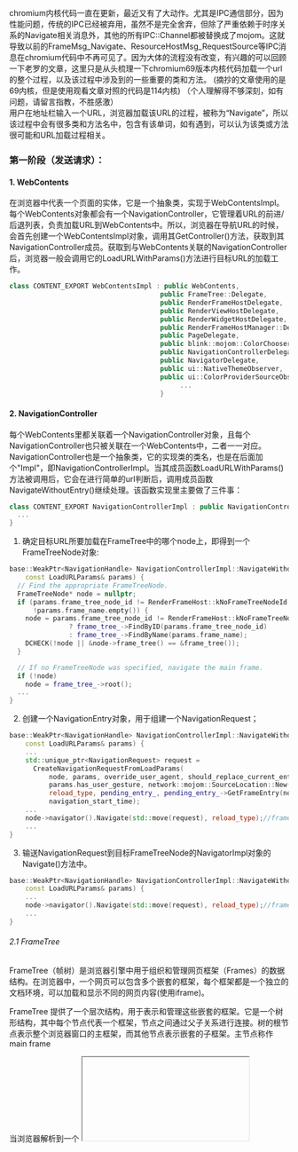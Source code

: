 chromium内核代码一直在更新，最近又有了大动作。尤其是IPC通信部分，因为性能问题，传统的IPC已经被弃用，虽然不是完全舍弃，但除了严重依赖于时序关系的Navigate相关消息外，其他的所有IPC::Channel都被替换成了mojom。这就导致以前的FrameMsg_Navigate、ResourceHostMsg_RequestSource等IPC消息在chromium代码中不再可见了。因为大体的流程没有改变，有兴趣的可以回顾一下老罗的文章，这里只是从头梳理一下chromium69版本内核代码加载一个url的整个过程，以及该过程中涉及到的一些重要的类和方法。
(摘抄的文章使用的是69内核，但是使用观看文章对照的代码是114内核)
（个人理解得不够深刻，如有问题，请留言指教，不胜感激）  
用户在地址栏输入一个URL，浏览器加载该URL的过程，被称为“Navigate”，所以该过程中会有很多类和方法名中，包含有该单词，如有遇到，可以认为该类或方法很可能和URL加载过程相关。

### 第一阶段（发送请求）：
#### 1. WebContents
 在浏览器中代表一个页面的实体，它是一个抽象类，实现于WebContentsImpl。每个WebContents对象都会有一个NavigationController，它管理着URL的前进/后退列表，负责加载URL到WebContents中。所以，浏览器在导航URL的时候，会首先创建一个WebContentsImpl对象，调用其GetController()方法，获取到其NavigationController成员。获取到与WebContents关联的NavigationController后，浏览器一般会调用它的LoadURLWithParams()方法进行目标URL的加载工作。
 ```cpp
 class CONTENT_EXPORT WebContentsImpl : public WebContents,
                                       public FrameTree::Delegate,
                                       public RenderFrameHostDelegate,
                                       public RenderViewHostDelegate,
                                       public RenderWidgetHostDelegate,
                                       public RenderFrameHostManager::Delegate,
                                       public PageDelegate,
                                       public blink::mojom::ColorChooserFactory,
                                       public NavigationControllerDelegate,
                                       public NavigatorDelegate,
                                       public ui::NativeThemeObserver,
                                       public ui::ColorProviderSourceObserver {
                                            ...
                                       }
```
#### 2. NavigationController
每个WebContents里都关联着一个NavigationController对象，且每个NavigationController也只被关联在一个WebContents中，二者一一对应。NavigationController也是一个抽象类，它的实现类的类名，也是在后面加个"Impl"，即NavigationControllerImpl。当其成员函数LoadURLWithParams()方法被调用后，它会在进行简单的url判断后，调用成员函数NavigateWithoutEntry()继续处理。该函数实现里主要做了三件事：
```cpp
class CONTENT_EXPORT NavigationControllerImpl : public NavigationController {
  ...
}
```
1. 确定目标URL所要加载在FrameTree中的哪个node上，即得到一个FrameTreeNode对象:
```cpp
base::WeakPtr<NavigationHandle> NavigationControllerImpl::NavigateWithoutEntry(
    const LoadURLParams& params) {
  // Find the appropriate FrameTreeNode.
  FrameTreeNode* node = nullptr;
  if (params.frame_tree_node_id != RenderFrameHost::kNoFrameTreeNodeId ||
      !params.frame_name.empty()) {
    node = params.frame_tree_node_id != RenderFrameHost::kNoFrameTreeNodeId
               ? frame_tree_->FindByID(params.frame_tree_node_id)
               : frame_tree_->FindByName(params.frame_name);
    DCHECK(!node || &node->frame_tree() == &frame_tree());
  }

  // If no FrameTreeNode was specified, navigate the main frame.
  if (!node)
    node = frame_tree_->root();
  ...
}
```

2. 创建一个NavigationEntry对象，用于组建一个NavigationRequest；
```cpp
base::WeakPtr<NavigationHandle> NavigationControllerImpl::NavigateWithoutEntry(
    const LoadURLParams& params) {
    ...
    std::unique_ptr<NavigationRequest> request =
      CreateNavigationRequestFromLoadParams(
          node, params, override_user_agent, should_replace_current_entry,
          params.has_user_gesture, network::mojom::SourceLocation::New(),
          reload_type, pending_entry_, pending_entry_->GetFrameEntry(node),
          navigation_start_time);
    ...
    node->navigator().Navigate(std::move(request), reload_type);//frame tree node
    ...
}
```
3. 输送NavigationRequest到目标FrameTreeNode的NavigatorImpl对象的Navigate()方法中。
```cpp
base::WeakPtr<NavigationHandle> NavigationControllerImpl::NavigateWithoutEntry(
    const LoadURLParams& params) {
    ...
    node->navigator().Navigate(std::move(request), reload_type);//frame tree node
    ...
}
```
###### 2.1 FrameTree
FrameTree（帧树）是浏览器引擎中用于组织和管理网页框架（Frames）的数据结构。在浏览器中，一个网页可以包含多个嵌套的框架，每个框架都是一个独立的文档环境，可以加载和显示不同的网页内容(使用iframe)。

FrameTree 提供了一个层次结构，用于表示和管理这些嵌套的框架。它是一个树形结构，其中每个节点代表一个框架，节点之间通过父子关系进行连接。树的根节点表示整个浏览器窗口的主框架，而其他节点表示嵌套的子框架。主节点称作main frame

当浏览器解析到一个 <iframe> 元素时，它会创建一个对应的 Frame Tree 节点，并为该节点分配一个 Frame ID。随后，浏览器会继续解析该 <iframe> 元素的 src 属性，获取要加载的嵌套页面的地址。因此，在加载嵌套页面之前，每个 <iframe> 元素都会被分配一个唯一的 Frame ID。

对于主框架（主文档），由于它通常没有 <iframe> 标签，因此无法在解析 <iframe> 元素时为其分配 Frame ID。相反，对于主框架，浏览器会为其创建一个称为 "root" 的 Frame Tree 节点，并将其视为主框架的节点。

总结来说，在浏览器解析过程中，当遇到 <iframe> 元素时，会创建对应的 Frame Tree 节点并分配 Frame ID，然后继续解析该 <iframe> 元素的内容。而对于主框架，浏览器会创建一个根节点（root）表示主框架。
###### 2.2 FrameTreeNode
Frame Tree Node ID（帧树节点 ID）是由浏览器生成的标识符，用于唯一标识 Frame Tree（帧树）中的每个节点。它不是由网页指定的，而是由浏览器在解析和组织网页框架时生成的。每个 Frame Tree 节点都会被分配一个唯一的节点 ID，用于在内部进行引用和管理。
  
#### 3. Navigator
该类负责在一棵FrameTree的节点中执行URL导航操作，可以被同一棵FrameTree上的多个FrameTreeNode所共享(例如同一个标签页的多个iframe)，但不能被多棵FrameTree的子节点所共享(例如不同的浏览器窗口或标签页)。~~该类是一个抽象类，实现类为NavigatorImpl~~。Navigate()方法中，先判断当前指定的FrameTreeNode所代表的网页中是否有悬挂的BeforeUnload事件处理器需要执行，如果有，则先执行BeforeUnload事件处理程序，稍后派发NavigationRequest到FrameTreeNode；如果没有，则立即派发。派发形式如下：
```cpp
class CONTENT_EXPORT Navigator {
   ...
}
```
1. 调用FrameTreeNode的~~CreateNavigationRequest~~TakeNavigationRequest()方法，将NavigationRequest对象存储；
2. 调用FrameTreeNode中NavigationRequest对象的BeginNavigation()方法进行加载。

```cpp
void Navigator::Navigate(std::unique_ptr<NavigationRequest> request,
                         ReloadType reload_type) {
  ....
  // 检查是否需要触发 beforeunload 事件，并确定是否需要等待渲染器的响应
  bool no_dispatch_because_avoid_unnecessary_sync = false;
  bool should_dispatch_beforeunload =
      !NavigationTypeUtils::IsSameDocument(
          request->common_params().navigation_type) &&
      !request->common_params().is_history_navigation_in_new_child_frame &&
      frame_tree_node->current_frame_host()->ShouldDispatchBeforeUnload(
          false /* check_subframes_only */,
          &no_dispatch_because_avoid_unnecessary_sync);

  int nav_entry_id = request->nav_entry_id();
  bool is_pending_entry =
      controller_.GetPendingEntry() &&
      (nav_entry_id == controller_.GetPendingEntry()->GetUniqueID());
  //调用FrameTreeNode的TakeNavigationRequest()方法，将NavigationRequest对象存储；
  frame_tree_node->TakeNavigationRequest(std::move(request));
  DCHECK(frame_tree_node->navigation_request());

  // 如果需要触发 beforeunload 事件，则调度渲染器的 beforeunload 事件
  if (should_dispatch_beforeunload) {
    frame_tree_node->navigation_request()->SetWaitingForRendererResponse();
    frame_tree_node->current_frame_host()->DispatchBeforeUnload(
        RenderFrameHostImpl::BeforeUnloadType::BROWSER_INITIATED_NAVIGATION,
        reload_type != ReloadType::NONE);
  } else {
    // 如果避免了不必要的同步，则记录避免同步前的导航开始时间
    if (no_dispatch_because_avoid_unnecessary_sync) {
      LogNavigationStartToBeginWithAvoidUnnecessaryBeforeUnloadSync(
          base::TimeTicks::Now() - frame_tree_node->navigation_request()
                                       ->common_params()
                                       .navigation_start);
    }
    // 开始导航
    frame_tree_node->navigation_request()->BeginNavigation();
  }

  // 确保 RFH::Navigate 中不会清除挂起的导航条目
  if (is_pending_entry)
    CHECK_EQ(nav_entry_id, controller_.GetPendingEntry()->GetUniqueID());
}
```
#### 4. NavigationRequest
该类存在于UI线程，确保URL请求会在IO线程中的ResourceDispatcherHost中执行，描述UI线程和IO线程之间的交互。该类先对目标URL进行了内容安全策略检查，以及注册了各种NavigationThrottles对目标URL进行审批，最终会创建一个NavigationURLLoader对象。
```cpp
void NavigationThrottleRunner::RegisterNavigationThrottles() {
 ...
}
```
#### 5. NavigationURLLoader

该类实现类NavigationURLLoaderImpl构造函数中，进行线程调度，并在该类中调用ThrottlingURLLoader::CreateLoaderAndStart()方法创建了一个ThrottlingURLLoader对象。
#### 6. ThrottlingURLLoader

该类继承于network::mojom::URLLoaderClient，可以进行IPC通信，且Render进程和Browser进程都有其实例化对象。类名中带着"Throttling"的，且和URL加载相关的类，通常都会根据某些自定义规则，对网络数据进行拦截过滤处理，就像一个瓶塞一样。它的CreateLoaderAndStart()方法，创建完自身的一个实例对象后，调用其Start()方法。Start方法接收一个SharedURLLoaderFactory类实例(该实例是在NavigationURLLoaderImpl的StartWithNetworkService()方法中创建的)，并调用SharedURLLoaderFactory实例的CreateLoaderAndStart()。
```cpp
class BLINK_COMMON_EXPORT ThrottlingURLLoader
    : public network::mojom::URLLoaderClient {
     ...
 std::unique_ptr<ThrottlingURLLoader> ThrottlingURLLoader::CreateLoaderAndStart(
    scoped_refptr<network::SharedURLLoaderFactory> factory,
    std::vector<std::unique_ptr<URLLoaderThrottle>> throttles,
    int32_t request_id,
    uint32_t options,
    network::ResourceRequest* url_request,
    network::mojom::URLLoaderClient* client,
    const net::NetworkTrafficAnnotationTag& traffic_annotation,
    scoped_refptr<base::SingleThreadTaskRunner> task_runner,
    absl::optional<std::vector<std::string>> cors_exempt_header_list) {
  DCHECK(url_request);
  std::unique_ptr<ThrottlingURLLoader> loader(new ThrottlingURLLoader(
      std::move(throttles), client, traffic_annotation));
  loader->Start(std::move(factory), request_id, options, url_request,
                std::move(task_runner), std::move(cors_exempt_header_list));
  return loader;
}
 
 void ThrottlingURLLoader::Start(
    scoped_refptr<network::SharedURLLoaderFactory> factory,
    int32_t request_id,
    uint32_t options,
    network::ResourceRequest* url_request,
    scoped_refptr<base::SingleThreadTaskRunner> task_runner,
    absl::optional<std::vector<std::string>> cors_exempt_header_list) {
  ...

  start_info_ = std::make_unique<StartInfo>(factory, request_id, options,
                                            url_request, std::move(task_runner),
                                            std::move(cors_exempt_header_list));

  if (deferred)
    deferred_stage_ = DEFERRED_START;
  else
    StartNow();
  ...
}
 
 void ThrottlingURLLoader::StartNow() {
  ...
  DCHECK(start_info_->url_loader_factory);
  start_info_->url_loader_factory->CreateLoaderAndStart(
      url_loader_.BindNewPipeAndPassReceiver(start_info_->task_runner),
      start_info_->request_id, start_info_->options, start_info_->url_request,
      client_receiver_.BindNewPipeAndPassRemote(start_info_->task_runner),
      net::MutableNetworkTrafficAnnotationTag(traffic_annotation_));
  ...
}
}
```
### 以下都是原文，过了一遍，没时间对照源码了
#### 7. SingleRequestURLLoaderFactory
该类继承于network::SharedURLLoaderFactory，而SharedURLLoaderFactory又继承于mojom::URLLoaderFactory。URLLoaderFactory这一系列的近亲类(比如WebUIURLLoaderFactory、FileURLLoaderFactory、CORSURLLoaderFactory等)，都可以创建一个mojom::URLLoader对象，既可以跨进程加载url并得到返回数据，又可以同进程加载url，该性质来自于mojom的调用机制。
 
SingleRequestURLLoaderFactory的CreateLoaderAndStart方法中执行回调函数，调用堆栈返回到了URLLoaderRequestController::CreateNonNetworkServiceURLLoader()，该方法调用ResourceDispatcherHostImpl类的BeginNavigationRequest()。
```cpp
class COMPONENT_EXPORT(NETWORK_CPP) SingleRequestURLLoaderFactory
    : public network::SharedURLLoaderFactory {
}
```
 
#### 8. ResourceDispatcherHostImpl
114内核没有这个对象
 
ResourceDispatcher和ResourseDispatcherHost分别是Render进程和Borwser进程进行资源分发的接口类。
 
在BeginNavigationRequest()方法中创建了一个URLRequest对象，在BeginRequestInternal()方法中创建了一个ResourceLoader对象，然后在StartLoading()方法中，调用ResourceLoader对象的StartRequest()方法开始加载请求。
 
#### 9. ResourceLoader
没找到，后面找有时间找找
该类集中接收转发URLRequest、SSLErrorHandler、SSLClientAuthHandler、ResourceHandler相关的事件。
该类StartRequestInternal()方法中，直接调用了URLRequest对象的Start()方法，至此结束了Navigate()的第一个过程。

### 第二阶段（数据响应）：

网络模块获取到响应头数据，数据流向及处理方法。
ResourceLoader类的ResponseCompleted()方法被调用，然后通过ResourceLoader成员变量handler的OnResponseCompleted()方法向上传递数据。主要的handler类有MimeSniffingResourceHandler、CrossSiteDocumentResourceHandler、InterceptingResourceHandler、MojoAsyncResourceHandler等，各个handler都可以对数据进行截获处理，最终NavigationRequest类的OnResponseStarted()方法被调用。该方法最终调用到RenderFrameHostImpl::CommitNavigation()，RenderFrameHostImpl发送了一个IPC消息到Render进程。

第三阶段（Render进程发起主要资源(一般指html文件)网络请求）：

1. RenderFrameImpl

      CommitNavigation()函数除了携带response_header、request_params等基本信息，还有mojom通信相关接口url_loader_client_endpoints和Browser进程目前所支持的URLLoaderFactory列表subresource_loader_factories。关于mojom接口的绑定过程，参考Converting Legacy Chrome IPC To Mojo一文，这里不详细赘述。参数subresource_loader_factories是一个Bundle，包裹着从Browser进程传递过来的各种URLLoaderFactory，前面说过，URLLoaderFactory可以跨进程进行资源请求，而不同的URLLoaderFactory用来请求不同scheme的资源。比如WebUIURLLoaderFactory用来请求浏览器内置页面，url格式一般类似于chrome://page；再比如FileSystemURLLoaderFactory用来请求本地资源，url格式类似于file:///C:\\test.txt。进行网络请求的时候，Render进程去factory列表里根据url的scheme里查找对应的URLLoaderFactory，调用它的CreateLoaderAndStart()方法进行资源请求。
      RenderFrameImpl类的CommitNavigation()方法被mojom消息调起，它根据消息携带的header信息、request参数信息以及url_loader_client_endpoints创建一个WebURLRequest对象，并调用成员变量frame_的CommitNavigation()将其传递过去。RenderFrameImpl的成员变量frame_指向了WebLocalFrameImpl，WebLocalFrameImpl接收到WebURLRequest对象后，将其转换成FrameLoadRequest类型，然后调用传递给FrameLoader类的CommitNavigation()函数。

2. FrameLoader

       CommitNavigation()接收到FrameLoadRequest后，直接调用了StartLoad()函数，在StartLoad()函数中，创建并用FrameLoadRequest参数初始化了一个DocumentLoader对象，然后调起DocumentLoader对象的StartLoading()方法。

3. DocumentLoader

       StartLoading()函数准备好request、fetcher等参数，调用RawResource类的静态方法FetchMainResource()去请求主要资源。

4. RawResource

      FetchMainResource()函数，根据Resoure::kMainResource类型去创建一个ResourceFactory对象，同FetchParameters对象一起作为参数，调起参数列表中fetcher的RequestResource()函数。

5. ResourceFetcher

    RequestResource()函数创建Resource对象，调用StartLoad()方法。StartLoad()方法创建一个ResourceLoader对象，调用loader的Start()方法。

6. ResourceLoader

   Start()方法调用ResourceLoaderScheduler::Request()，最终回调到ResourceLoader::StartWith()方法中。ResourceLoader的StartWith()调用WebURLLoaderImpl类的LoadAsynchronously()方法。

7. WebURLLoaderImpl

    LoadAsynchronously()通过自己的成员变量context_，对request进行加载。最终从WebURLLoaderImpl::Context::Start()方法中调用了ResourceDispatcher类的StartAsync()方法。

8. ResourceDispatcher

    调用ThrottlingURLLoader类的CreateLoaderAndStart()方法。

9. ThrolltingURLLoader

    Start()函数接收一个SharedURLLoaderFactory和一个ResourceRequest参数，调用factory的CreateLoaderAndStart()方法。

10. ChildURLLoaderFactoryBundle

   CreateLoaderAndStart()方法被调起，参数包含network::ResourceRequest和一个network::mojom::URLLoaderRequest对象，根据request.url获取对应的URLLoaderFactory，然后调用该factory的CreateLoaderAndStart()发送跨进程IPC消息到Browser Process。

 

第四阶段（请求主要资源）：

   Browser进程接收CreateLoaderAndStart()方法的跨进程调用的位置，是在ResourceMessageFilter类的同名方法CreateLoaderAndStart()。 该类有一个成员变量url_loader_factory_，指向CORSURLLoaderFactory，且该类的CreateLoaderAndStart()方法被调用。最终传递到URLLoaderFactoryImpl::CreateLoaderAndStart()，该方法获取全局的ResourceDispatcherHostImpl实例，调用其OnRequestResourceWithMojo()，代替以前的ResourceHostMsg_RequestResource消息。ResourceDispatcherHostImpl接收来自Render进程的网络请求相关参数，调用OnRequestResourceInternal()方法开始对该请求进行加载。过程同第一阶段相同。

    当数据请求有结果时，同样是几个Handler类的OnReadCompleted()方法最先被调用，然后通过network::mojom::URLLoaderClientProxy类的OnStartLoadingResponseBody()方法将数据结果跨进程通知回Render进程。

第五阶段（接收处理主要资源，发起子资源请求）：

同名方法OnStartLoadingResponseBody()被调用，分别经过以下几个类，最终到达HTMLTreeBuilder:
URLResponseBodyConsumer::OnReadable()
WebURLLoaderImpl::RequestPeerImpl::OnReceivedData()
WebURLLoaderImpl::Context::OnReceivedData()
ResourceLoader::DidReceviedData()
RawResource::AppendData()
DocumentLoader::DataReceived()   ::ProcessData()   ::CommitData()  ::InstallNewDocument()
HTMLDocumentParser::AppendBytes()  ::PumpPendingSpeculations()  ::ProcessTokenizedChunkFromBackgroundParser()
HTMLTreeBuilder::ConstructTree()

在构建DOM树的时候，如果发现一个子节点需要加载资源，比如css文件。则HTMLDocumentParser类的DocumentElementAvailable()方法会被调用，然后调用自身的资源预加载器preloader_的TakeAndPreload()对资源进行加载。之后的调用过程如下：
HTMLResourcePreloader::Preload()
PreloadRequest::Start()
DocumentLoader::StartPreload()  
CSSStyleSheetResource::Fetch() 
ResourceFetcher::RequestResource()
过程同上.....
ChildURLLoaderFactoryBundle::CreateLoaderAndStart()

 

 

以下是堆栈调用的一个大概过程：

content::NavigationControllerImpl::LoadURLWithParams()  
content::NavigationControllerImpl::NavigateWithoutEntry()  
content::NavigatorImpl::Navigate()  
content::NavigationRequest::BeginNavigation()  
content::NavigationHandleImpl::WillStartRequest()  
content::NavigationRequest::OnStartCehcksComplete()  
content::NavigationURLLoader::Create()  
content::NavigationURLLoaderImpl::NavigationURLLoaderImpl()  
content::NavigationURLLoaderImpl::StartWithoutNetworkService()  
content::ThrottlingURLLoader::CreateLoaderAndStart()  
content::ThrottlingURLLoader::Start()  

content::ThrottlingURLLoader::StartNow()  
content::SingleRequestURLLoaderFactory::CreateLoaderAndStart()  
    
content::SingleRequestURLLoaderFactory::HandleRequest()  
content::NavigationURLLoaderImpl::URLLoaderRequestController::CreateNonNetworkServiceURLLoader();  
      
content::ResourceDispatcherHostImpl::BeginNavigationRequest()  
content::ResourceDispatcherHostImpl::BeginNavigationRequestInternal()   -->  content::ResourceLoader::ResourceLoader()  
content::ResourceDispatcherHostImpl::StartLoading()  

content::ResourceLoader::StartRequest()       
content::ResourceLoader::ScopedDeferral::~ScopedDeferral()   //判断状态  
content::ResourceLoader::Resume()        
content::ResourceLoader::StartRequestInternal()  
net::URLRequest::Start()   


content::NavigationURLLoaderImpl::OnReceiveResponse()  //receive response contain body
content::NavigationRequest::OnResponseStarted()  
content::NavigationHandleImpl::WillProcessResponse()  
content::NavigationRequest::OnWillProcessResponseChecksComplete()  
content::NavigationRequest::CommitNavigation()        
content::RenderFrameHostImpl::CommitNavigation()  
content::mojom::FrameNavigationControlProxy::CommitNavigation()         // Send IPC Message To Render Process


-----------------Render Process-------------------------------------
.........
content::RenderFrameImpl::CommitNavigation()  
blink::WebLocalFrameImpl::CommitNavigation()  
blink::FrameLoader::CommitNavigation()  
blink::FrameLoader::StartLoad()  
blink::DocumentLoader::StartLoading()  
blink::RawResource::FetchMainResource()  
blink::ResourceFetcher::RequestResource()  
    
blink::ResourceFetcher::StartLoad()  
blink::ResourceLoader::Start()  
blink::ResourceLoaderScheduler::Request()  
blink::ResourceLoaderScheduler::Run()  
blink::ResourceLoader::Run()  
blink::ResourceLoader::StartWith(blink::ResourceRequest& request)  
content::WebURLLoaderImpl::LoadAsynchronously()  
content::WebURLLoaderImpl::Context::Start()  
content::ResourceDispatcher::StartAsync()  
content::ThrottlingURLLoader::CreateLoaderAndStart()  
content::ThrottlingURLLoader::Start()  
content::ThrottlingURLLoader::StartNow()  
content::ChildURLLoaderFactoryBundle::CreateLoaderAndStart()  
network::mojom::URLLoaderFactoryProxy::CreateLoaderAndStart()      
    
    
-------------------------------------------------Browser Process-----------------
content::ResourceMessageFilter::CreateLoaderAndStart()  
network::cors::CORSURLLoaderFactory::CreateLoaderAndStart()  
content::URLLoaderFactoryImpl::CreateLoaderAndStart()  
content::ResourceDispatcherHostImpl::OnRequestResourceWithMojo()  
content::ResourceDispatcherHostImpl::OnRequestResourceInternal()  
content::ResourceDispatcherHostImpl::BeginRequest()  
content::ResourceDispatcherHostImpl::StartLoading()  
content::ResourceLoader::StartRequest()        
content::ResourceLoader::ScopedDeferral::~ScopedDeferral()   //判断状态  
content::ResourceLoader::Resume()        
content::ResourceLoader::StartRequestInternal()  
net::URLRequest::Start()      
    
    
content::LayeredResourceHandler::OnReadCompleted()  
content::InterceptingResourceHandler::OnReadCompleted()  
maxthon::MxResourceSnifferHandler::OnReadCompleted()  
content::MojoAsyncResourceHandler::OnReadCompleted()  
network::mojom::URLLoaderClientProxy::OnStartLoadingResponseBody()  


-----------------------Renderer Process-------------------------------------       
content::URLLoaderClientImpl::OnStartLoadingResponseBody()  
content::URLResponseBodyConsumer::OnReadable()        
content::WebURLLoaderImpl::RequestPeerImpl::OnReceivedData()        
content::WebURLLoaderImpl::Context::OnReceivedData()  
blink::ResourceLoader::DidReceiveData()        
blink::RawResource::AppendData()        
blink::Resource::AppendData()        
blink::DocumentLoader::DataReceived()  
blink::DocumentLoader::ProcessData()  
blink::DocumentLoader::CommitData()        
    blink::HTMLDocumentParser::AppendBytes()    
    blink::DocumentLoader::CommitNavigation()  
blink::DocumentLoader::InstallNewDocument()      
    
blink::HTMLDocumentParser::PumpPendingSpeculations()  
blink::HTMLDocumentParser::ProcessTokenizedChunkFromBackgroundParser()  
blink::HTMLTreeBuilder::ConstructTree()  
blink::HTMLTreeBuilder::ProcessToken()  
blink::HTMLTreeBuilder::ProcessStartTag()  
blink::HTMLConstructionSite::InsertHTMLHtmlStartTagBeforeHTML()  
blink::HTMLHtmlElement::InsertedByParser()  
blink::HTMLDocumentParser::DocumentElementAvailable()  
blink::ResourcePreloader::TakeAndPreload()  
blink::HTMLResourcePreloader::Preload()  
blink::PreloadRequest::Start()  
blink::DocumentLoader::StartPreload()        
blink::CSSStyleSheetResource::Fetch()   
blink::ResourceFetcher::RequestResource()  
blink::ResourceFetcher::StartLoad()  
blink::ResourceLoader::Start()  
blink::ResourceLoaderScheduler::Request() 
blink::ResourceLoaderScheduler::Run()  
blink::ResourceLoader::Run()  
blink::ResourceLoader::StartWith(blink::ResourceRequest& request)  
content::WebURLLoaderImpl::LoadAsynchronously()  
content::WebURLLoaderImpl::Context::Start()  
content::ResourceDispatcher::StartAsync()  
content::ThrottlingURLLoader::CreateLoaderAndStart()  
content::ThrottlingURLLoader::Start()  
content::ThrottlingURLLoader::StartNow()  
content::ChildURLLoaderFactoryBundle::CreateLoaderAndStart(n)  
network::mojom::URLLoaderFactoryProxy::CreateLoaderAndStart()    
 
 

从render_view_impl.cc开始说起。

1.     方法RenderViewImpl::Initialize中有：
WebLocalFrame* web_frame = WebLocalFrame::create(main_render_frame_.get()); 

这里会创建WebLocalFrame对象。

之后有webwidget_ = WebView::create(this); 这里会创建WebViewImpl对象。且后面将两者关联起来。

2. 我们来先来看看WebLocalFrame::create
    1. WebLocalFrameImpl的构造函数中，创建FrameLoaderClientImpl对象。


3. WebViewImpl的创建
WebViewImpl在创建中，会创建Page对象。一个WebViewImpl对应一个Page。

4.WebViewImpl的setMainFrame
     这里的调用逻辑如下：

WebViewImpl::setMainFrame
WebLocalFrameImpl::initializeCoreFrame
LocalFrame::LocalFrame

在LocalFrame的构造函数中，会创建FrameLoader对象和ScriptController对象
4. Document对象及相关逻辑
FrameLoader::init()和   FrameLoader::startLoad函数中，创建了多个DocumentLoader对象。

  

RawResource::didAddClient
DocumentLoader::dataReceived
DocumentLoader::commitData
DocumentLoader::ensureWriter
DocumentLoader::createWriterFor
(LocalDOMWindow::create)
LocalDOMWindow::installNewDocument
LocalDOMWindow::createDocument
Document::Document

5.归纳
    1. Local Frame主要处理逻辑，含有FrameView对象，用于处理内容显示。FrameView继承ScrollViewArea类，故，FrameView内容可超过屏幕。
      （未完待续）     

> https://blog.csdn.net/u011882998/article/details/26150415
>> https://www.cnblogs.com/bigben0123/p/14606972.html
